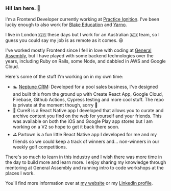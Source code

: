 ### Hi! Ian here. 👋 
I'm a Frontend Developer currently working at <a href="https://www.practiceignition.com" target="_blank">Practice Ignition</a>. I've been lucky enough to also work for <a href="https://readingeggs.co.uk/about-blake/" target="_blank">Blake Education</a> and <a href="https://www.yarno.com.au/" target="_blank">Yarno</a>.

I live in London 🇬🇧 these days but I work for an Australian 🇦🇺 team, so I guess you could say my job is as remote as it comes. 😃

I've worked mostly Frontend since I fell in love with coding at <a href="https://generalassemb.ly/" target="_blank">General Assembly</a>, but I have played with some backend technologies over the years, including Ruby on Rails, some Node, and dabbled in AWS and Google Cloud.

Here's some of the stuff I'm working on in my own time:

- 🏊 <a href="https://www.neptunecrm.com" target="_blank">Neptune CRM</a>: Developed for a pool sales business, I've designed and built this from the ground up with Create React App, Google Cloud, Firebase, Github Actions, Cypress testing and more cool stuff. The repo is private at the moment though, sorry 🔐
- 📱 Cure8 is a React Native app I developed that allows you to curate and archive content you find on the web for yourself and your friends. This was available on both the iOS and Google Play app stores but I am working on a V2 so hope to get it back there soon.
- ⛳ Partown is a fun little React Native app I developed for me and my friends so we could keep a track of winners and... non-winners in our weekly golf competitions.

There's so much to learn in this industry and I wish there was more time in the day to build more and learn more. I enjoy sharing my knowledge through mentoring at General Assembly and running intro to code workshops at the places I work.

You'll find more information over at <a href="https://www.ianlenehan.com" target="_blank">my website</a> or my <a href="https://www.linkedin.com/in/ilenehan/" target="_blank">LinkedIn profile</a>.
